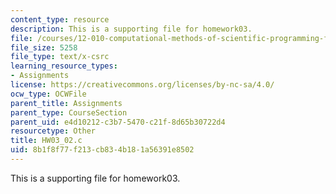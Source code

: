 ```yaml
---
content_type: resource
description: This is a supporting file for homework03.
file: /courses/12-010-computational-methods-of-scientific-programming-fall-2011/8b1f8f77f213cb834b181a56391e8502_HW03_02.c
file_size: 5258
file_type: text/x-csrc
learning_resource_types:
- Assignments
license: https://creativecommons.org/licenses/by-nc-sa/4.0/
ocw_type: OCWFile
parent_title: Assignments
parent_type: CourseSection
parent_uid: e4d10212-c3b7-5470-c21f-8d65b30722d4
resourcetype: Other
title: HW03_02.c
uid: 8b1f8f77-f213-cb83-4b18-1a56391e8502
---
```

This is a supporting file for homework03.